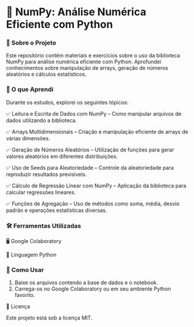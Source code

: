# 📌 NumPy: Análise Numérica Eficiente com Python

### 📖 Sobre o Projeto

Este repositório contém materiais e exercícios sobre o uso da biblioteca NumPy para análise numérica eficiente com Python. Aprofundei conhecimentos sobre manipulação de arrays, geração de números aleatórios e cálculos estatísticos.

### 🎯 O que Aprendi

Durante os estudos, explorei os seguintes tópicos:

✅ Leitura e Escrita de Dados com NumPy – Como manipular arquivos de dados utilizando a biblioteca.

✅ Arrays Multidimensionais – Criação e manipulação eficiente de arrays de várias dimensões.

✅ Geração de Números Aleatórios – Utilização de funções para gerar valores aleatórios em diferentes distribuições.

✅ Uso de Seeds para Aleatoriedade – Controle da aleatoriedade para reproduzir resultados previsíveis.

✅ Cálculo de Regressão Linear com NumPy – Aplicação da biblioteca para calcular regressões lineares.

✅ Funções de Agregação – Uso de métodos como soma, média, desvio padrão e operações estatísticas diversas.

### 🛠️ Ferramentas Utilizadas

🖥️ Google Colaboratory

🐍 Linguagem Python

### 🚀 Como Usar

1. Baixe os arquivos contendo a base de dados e o notebook.
2. Carrega-os no Google Colaboratory ou em seu ambiente Python favorito.

📜 Licença

Este projeto está sob a licença MIT.
